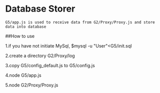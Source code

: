 # Database Storer
    G5/app.js is used to receive data from G2/Proxy/Proxy.js and store data into database

##How to use

1.if you have not initiate MySql, $mysql -u "User"<G5/init.sql

2.create a directory G2/Proxy/log

3.copy G5/config_default.js to G5/config.js

4.node G5/app.js

5.node G2/Proxy/Proxy.js
